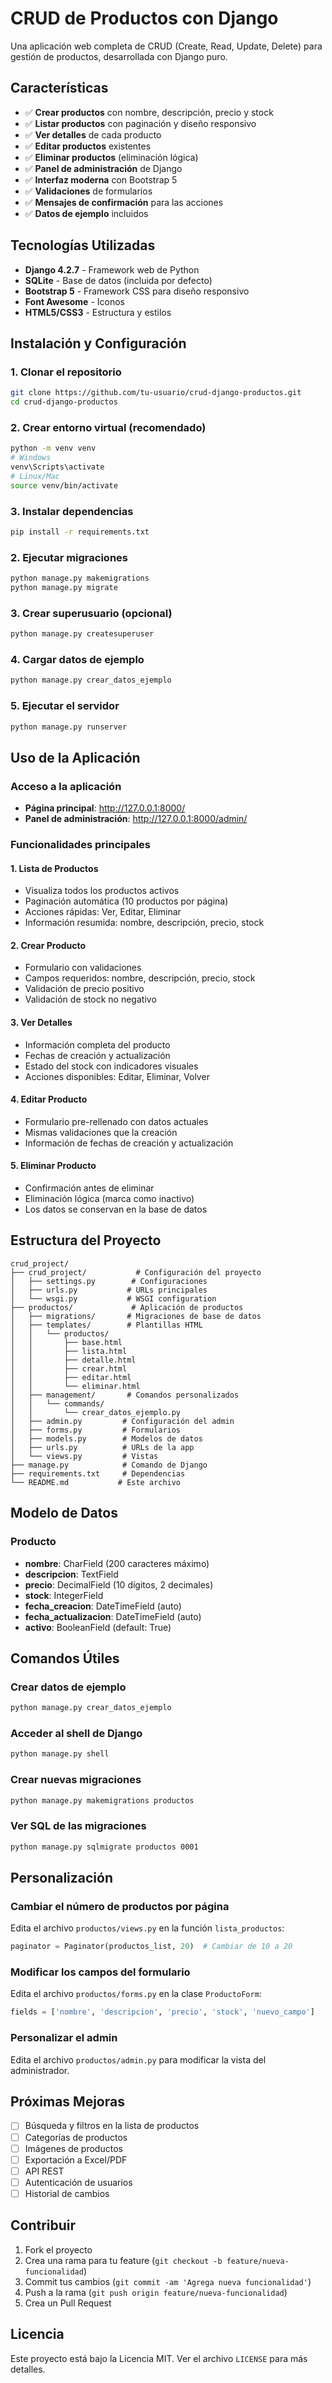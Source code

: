# CRUD de Productos con Django

Una aplicación web completa de CRUD (Create, Read, Update, Delete) para gestión de productos, desarrollada con Django puro.

## Características

- ✅ **Crear productos** con nombre, descripción, precio y stock
- ✅ **Listar productos** con paginación y diseño responsivo
- ✅ **Ver detalles** de cada producto
- ✅ **Editar productos** existentes
- ✅ **Eliminar productos** (eliminación lógica)
- ✅ **Panel de administración** de Django
- ✅ **Interfaz moderna** con Bootstrap 5
- ✅ **Validaciones** de formularios
- ✅ **Mensajes de confirmación** para las acciones
- ✅ **Datos de ejemplo** incluidos

## Tecnologías Utilizadas

- **Django 4.2.7** - Framework web de Python
- **SQLite** - Base de datos (incluida por defecto)
- **Bootstrap 5** - Framework CSS para diseño responsivo
- **Font Awesome** - Iconos
- **HTML5/CSS3** - Estructura y estilos

## Instalación y Configuración

### 1. Clonar el repositorio
```bash
git clone https://github.com/tu-usuario/crud-django-productos.git
cd crud-django-productos
```

### 2. Crear entorno virtual (recomendado)
```bash
python -m venv venv
# Windows
venv\Scripts\activate
# Linux/Mac
source venv/bin/activate
```

### 3. Instalar dependencias
```bash
pip install -r requirements.txt
```

### 2. Ejecutar migraciones
```bash
python manage.py makemigrations
python manage.py migrate
```

### 3. Crear superusuario (opcional)
```bash
python manage.py createsuperuser
```

### 4. Cargar datos de ejemplo
```bash
python manage.py crear_datos_ejemplo
```

### 5. Ejecutar el servidor
```bash
python manage.py runserver
```

## Uso de la Aplicación

### Acceso a la aplicación
- **Página principal**: http://127.0.0.1:8000/
- **Panel de administración**: http://127.0.0.1:8000/admin/

### Funcionalidades principales

#### 1. Lista de Productos
- Visualiza todos los productos activos
- Paginación automática (10 productos por página)
- Acciones rápidas: Ver, Editar, Eliminar
- Información resumida: nombre, descripción, precio, stock

#### 2. Crear Producto
- Formulario con validaciones
- Campos requeridos: nombre, descripción, precio, stock
- Validación de precio positivo
- Validación de stock no negativo

#### 3. Ver Detalles
- Información completa del producto
- Fechas de creación y actualización
- Estado del stock con indicadores visuales
- Acciones disponibles: Editar, Eliminar, Volver

#### 4. Editar Producto
- Formulario pre-rellenado con datos actuales
- Mismas validaciones que la creación
- Información de fechas de creación y actualización

#### 5. Eliminar Producto
- Confirmación antes de eliminar
- Eliminación lógica (marca como inactivo)
- Los datos se conservan en la base de datos

## Estructura del Proyecto

```
crud_project/
├── crud_project/           # Configuración del proyecto
│   ├── settings.py        # Configuraciones
│   ├── urls.py           # URLs principales
│   └── wsgi.py           # WSGI configuration
├── productos/             # Aplicación de productos
│   ├── migrations/       # Migraciones de base de datos
│   ├── templates/        # Plantillas HTML
│   │   └── productos/
│   │       ├── base.html
│   │       ├── lista.html
│   │       ├── detalle.html
│   │       ├── crear.html
│   │       ├── editar.html
│   │       └── eliminar.html
│   ├── management/       # Comandos personalizados
│   │   └── commands/
│   │       └── crear_datos_ejemplo.py
│   ├── admin.py         # Configuración del admin
│   ├── forms.py         # Formularios
│   ├── models.py        # Modelos de datos
│   ├── urls.py          # URLs de la app
│   └── views.py         # Vistas
├── manage.py            # Comando de Django
├── requirements.txt     # Dependencias
└── README.md           # Este archivo
```

## Modelo de Datos

### Producto
- **nombre**: CharField (200 caracteres máximo)
- **descripcion**: TextField
- **precio**: DecimalField (10 dígitos, 2 decimales)
- **stock**: IntegerField
- **fecha_creacion**: DateTimeField (auto)
- **fecha_actualizacion**: DateTimeField (auto)
- **activo**: BooleanField (default: True)

## Comandos Útiles

### Crear datos de ejemplo
```bash
python manage.py crear_datos_ejemplo
```

### Acceder al shell de Django
```bash
python manage.py shell
```

### Crear nuevas migraciones
```bash
python manage.py makemigrations productos
```

### Ver SQL de las migraciones
```bash
python manage.py sqlmigrate productos 0001
```

## Personalización

### Cambiar el número de productos por página
Edita el archivo `productos/views.py` en la función `lista_productos`:
```python
paginator = Paginator(productos_list, 20)  # Cambiar de 10 a 20
```

### Modificar los campos del formulario
Edita el archivo `productos/forms.py` en la clase `ProductoForm`:
```python
fields = ['nombre', 'descripcion', 'precio', 'stock', 'nuevo_campo']
```

### Personalizar el admin
Edita el archivo `productos/admin.py` para modificar la vista del administrador.

## Próximas Mejoras

- [ ] Búsqueda y filtros en la lista de productos
- [ ] Categorías de productos
- [ ] Imágenes de productos
- [ ] Exportación a Excel/PDF
- [ ] API REST
- [ ] Autenticación de usuarios
- [ ] Historial de cambios

## Contribuir

1. Fork el proyecto
2. Crea una rama para tu feature (`git checkout -b feature/nueva-funcionalidad`)
3. Commit tus cambios (`git commit -am 'Agrega nueva funcionalidad'`)
4. Push a la rama (`git push origin feature/nueva-funcionalidad`)
5. Crea un Pull Request

## Licencia

Este proyecto está bajo la Licencia MIT. Ver el archivo `LICENSE` para más detalles.
